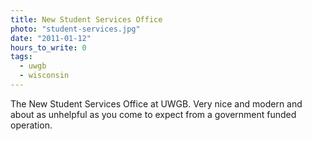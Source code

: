 ```yaml
---
title: New Student Services Office
photo: "student-services.jpg"
date: "2011-01-12"
hours_to_write: 0
tags:
  - uwgb
  - wisconsin
---
```


The New Student Services Office at UWGB. Very nice and modern and about as unhelpful as you come to expect from a government funded operation.
